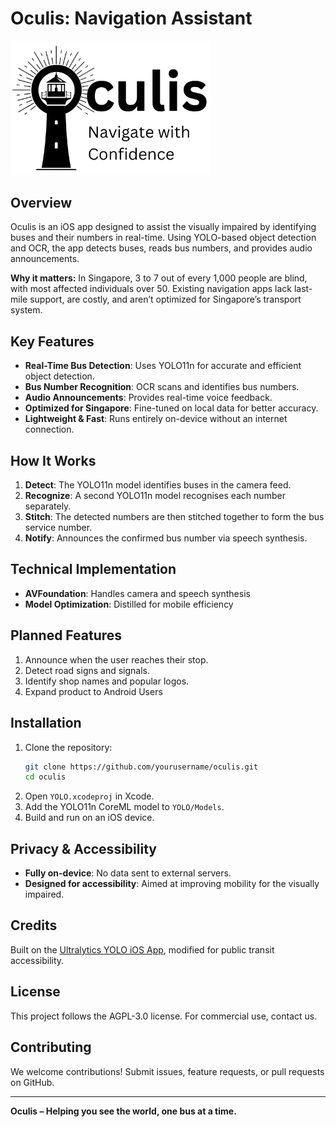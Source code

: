# Oculis: Navigation Assistant

<a href="https://www.wikipedia.com/" target="_blank"><img src="YOLO/lighthouse.png" width="320" alt="Oculis logo"></a>

## Overview

Oculis is an iOS app designed to assist the visually impaired by identifying buses and their numbers in real-time. Using YOLO-based object detection and OCR, the app detects buses, reads bus numbers, and provides audio announcements.

**Why it matters:** In Singapore, 3 to 7 out of every 1,000 people are blind, with most affected individuals over 50. Existing navigation apps lack last-mile support, are costly, and aren’t optimized for Singapore’s transport system.

## Key Features

- **Real-Time Bus Detection**: Uses YOLO11n for accurate and efficient object detection.
- **Bus Number Recognition**: OCR scans and identifies bus numbers.
- **Audio Announcements**: Provides real-time voice feedback.
- **Optimized for Singapore**: Fine-tuned on local data for better accuracy.
- **Lightweight & Fast**: Runs entirely on-device without an internet connection.

## How It Works

1. **Detect**: The YOLO11n model identifies buses in the camera feed.
2. **Recognize**: A second YOLO11n model recognises each number separately.
3. **Stitch**: The detected numbers are then stitched together to form the bus service number.
4. **Notify**: Announces the confirmed bus number via speech synthesis.

## Technical Implementation
- **AVFoundation**: Handles camera and speech synthesis
- **Model Optimization**: Distilled for mobile efficiency

## Planned Features

1. Announce when the user reaches their stop.
2. Detect road signs and signals.
3. Identify shop names and popular logos.
4. Expand product to Android Users

## Installation

1. Clone the repository:
   ```bash
   git clone https://github.com/yourusername/oculis.git
   cd oculis
   ```
2. Open `YOLO.xcodeproj` in Xcode.
3. Add the YOLO11n CoreML model to `YOLO/Models`.
4. Build and run on an iOS device.

## Privacy & Accessibility

- **Fully on-device**: No data sent to external servers.
- **Designed for accessibility**: Aimed at improving mobility for the visually impaired.

## Credits

Built on the [Ultralytics YOLO iOS App](https://github.com/ultralytics/yolo-ios-app), modified for public transit accessibility.

## License

This project follows the AGPL-3.0 license. For commercial use, contact us.

## Contributing

We welcome contributions! Submit issues, feature requests, or pull requests on GitHub.

---

**Oculis – Helping you see the world, one bus at a time.**

